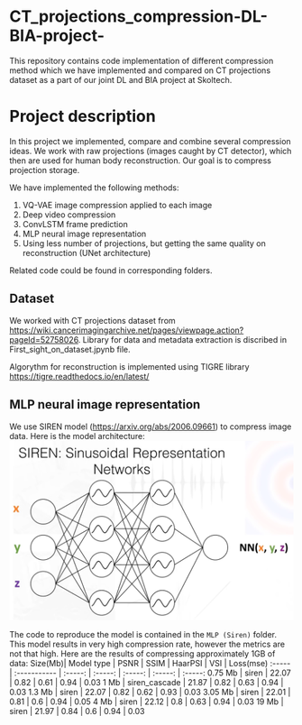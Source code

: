 # CT_projections_compression-DL-BIA-project-
This repository contains code implementation of different compression method which we have implemented and compared on CT projections dataset as a part of our joint DL and BIA project at Skoltech.

# Project description
In this project we implemented, compare and combine several compression ideas.
We work with raw projections (images caught by CT detector), which then are used for human body reconstruction. Our goal is to compress projection storage.

We have implemented the following methods:
1) VQ-VAE image compression applied to each image
2) Deep video compression
3) ConvLSTM frame prediction
4) MLP neural image representation
5) Using less number of projections, but getting the same quality on reconstruction (UNet architecture)

Related code could be found in corresponding folders.

## Dataset

We worked with CT projections dataset from https://wiki.cancerimagingarchive.net/pages/viewpage.action?pageId=52758026. Library for data and metadata extraction is discribed in First_sight_on_dataset.jpynb file. 

Algorythm for reconstruction is implemented using TIGRE library https://tigre.readthedocs.io/en/latest/
## MLP neural image representation
We use SIREN model (https://arxiv.org/abs/2006.09661) to compress image data.
Here is the model architecture:
![alt text](./images/siren_model.png)

The code to reproduce the model is contained in the `MLP (Siren)` folder.
This model results in very high compression rate, however the metrics are not that high.
Here are the results of compressing approximately 1GB of data:
Size(Mb)| Model type    | PSNR    | SSIM    | HaarPSI | VSI     | Loss(mse)
:-----  | :-----------  | :-----: | :-----: | :-----: | :-----: | :-----:
0.75 Mb | siren         | 22.07   | 0.82    | 0.61    | 0.94    | 0.03
1 Mb    | siren_cascade | 21.87   | 0.82    | 0.63    | 0.94    | 0.03
1.3 Mb  | siren         | 22.07   | 0.82    | 0.62    | 0.93    | 0.03
3.05 Mb | siren         | 22.01   | 0.81    | 0.6     | 0.94    | 0.05
4 Mb    | siren         | 22.12   | 0.8     | 0.63    | 0.94    | 0.03
19 Mb   | siren         | 21.97   | 0.84    | 0.6     | 0.94    | 0.03
